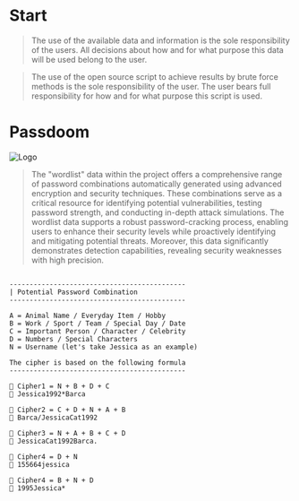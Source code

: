 # Start

> The use of the available data and information is the sole responsibility of the users. All decisions about how and for what purpose this data will be used belong to the user.

> The use of the open source script to achieve results by brute force methods is the sole responsibility of the user. The user bears full responsibility for how and for what purpose this script is used.

# Passdoom

![Logo](https://gcdnb.pbrd.co/images/BMHc1dlzPVf4.png?o=1)

> The "wordlist" data within the project offers a comprehensive range of password combinations automatically generated using advanced encryption and security techniques. These combinations serve as a critical resource for identifying potential vulnerabilities, testing password strength, and conducting in-depth attack simulations. The wordlist data supports a robust password-cracking process, enabling users to enhance their security levels while proactively identifying and mitigating potential threats. Moreover, this data significantly demonstrates detection capabilities, revealing security weaknesses with high precision.

```mermaid

--------------------------------------------
| Potential Password Combination
--------------------------------------------

A = Animal Name / Everyday Item / Hobby
B = Work / Sport / Team / Special Day / Date
C = Important Person / Character / Celebrity
D = Numbers / Special Characters
N = Username (let's take Jessica as an example)

The cipher is based on the following formula
--------------------------------------------

🔳 Cipher1 = N + B + D + C
🔑 Jessica1992*Barca

🔳 Cipher2 = C + D + N + A + B
🔑 Barca/JessicaCat1992

🔳 Cipher3 = N + A + B + C + D
🔑 JessicaCat1992Barca.

🔳 Cipher4 = D + N
🔑 155664jessica

🔳 Cipher4 = B + N + D
🔑 1995Jessica*

```
